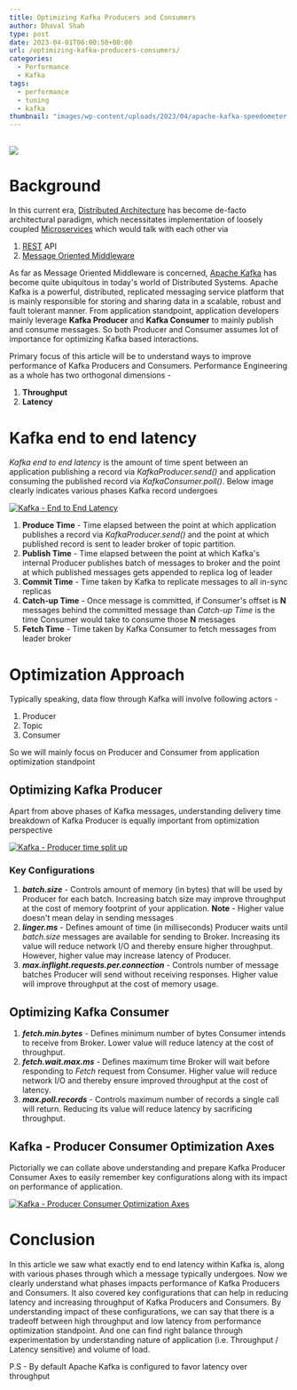 ```yaml
---
title: Optimizing Kafka Producers and Consumers
author: Dhaval Shah
type: post
date: 2023-04-01T06:00:50+00:00
url: /optimizing-kafka-producers-consumers/
categories:
  - Performance
  - Kafka
tags:
  - performance
  - tuning
  - kafka
thumbnail: "images/wp-content/uploads/2023/04/apache-kafka-speedometer.png"
---
```



[![](https://www.dhaval-shah.com/images/wp-content/uploads/2023/04/apache-kafka-speedometer.png)](https://www.dhaval-shah.com/images/wp-content/uploads/2023/04/apache-kafka-speedometer.png)
-----------------------------------------------------------------------------------------------------------------------------------------
# Background
In this current era, [Distributed Architecture](https://en.wikipedia.org/wiki/Distributed_computing) has become de-facto architectural paradigm, which necessitates implementation of loosely coupled [Microservices](https://en.wikipedia.org/wiki/Microservices) which would talk with each other via 
1. [REST](https://en.wikipedia.org/wiki/Representational_state_transfer) API
2. [Message Oriented Middleware](https://en.wikipedia.org/wiki/Message-oriented_middleware)

As far as Message Oriented Middleware is concerned, [Apache Kafka](https://kafka.apache.org/) has become quite ubiquitous in today's world of Distributed Systems. Apache Kafka is a powerful, distributed, replicated messaging service platform that is mainly responsible for storing and sharing data in a scalable, robust and fault tolerant manner. From application standpoint, application developers mainly leverage **Kafka Producer** and **Kafka Consumer** to mainly publish and consume messages. So both Producer and Consumer assumes lot of importance for optimizing Kafka based interactions.

Primary focus of this article will be to understand ways to improve performance of Kafka Producers and Consumers. Performance Engineering as a whole has two orthogonal dimensions -
1. **Throughput**
2. **Latency**
# Kafka end to end latency
_Kafka end to end latency_ is the amount of time spent between an application publishing a record via _KafkaProducer.send()_ and application consuming the published record via _KafkaConsumer.poll()_. Below image clearly indicates various phases Kafka record undergoes

[![Kafka - End to End Latency](https://www.dhaval-shah.com/images/wp-content/uploads/2023/04/kafka-end-to-end-latency.png)](https://www.dhaval-shah.com/images/wp-content/uploads/2023/04/kafka-end-to-end-latency.png)

1. **Produce Time** - Time elapsed between the point at which application publishes a record via _KafkaProducer.send()_ and the point at which published record is sent to leader broker of topic partition.
2. **Publish Time** - Time elapsed between the point at which Kafka's internal Producer publishes batch of messages to broker and the point at which published messages gets appended to replica log of leader
3. **Commit Time** - Time taken by Kafka to replicate messages to all in-sync replicas
4. **Catch-up Time** - Once message is committed, if Consumer's offset is __N__ messages behind the committed message than _Catch-up Time_ is the time Consumer would take to consume those __N__ messages
5. **Fetch Time** - Time taken by Kafka Consumer to fetch messages from leader broker

# Optimization Approach
Typically speaking, data flow through Kafka will involve following actors -
1. Producer
2. Topic
3. Consumer

So we will mainly focus on Producer and Consumer from application optimization standpoint

## Optimizing Kafka Producer
Apart from above phases of Kafka messages, understanding delivery time breakdown of Kafka Producer is equally important from optimization perspective

[![Kafka - Producer time split up ](https://www.dhaval-shah.com/images/wp-content/uploads/2023/04/kafka-producer-write-time-splitup.png)](https://www.dhaval-shah.com/images/wp-content/uploads/2023/04/kafka-producer-write-time-splitup.png)

### Key Configurations
1. _**batch.size**_ - Controls amount of memory (in bytes) that will be used by Producer for each batch. Increasing batch size may improve throughput at the cost of memory footprint of your application.
**Note** - Higher value doesn't mean delay in sending messages
2. _**linger.ms**_ - Defines amount of time (in milliseconds) Producer waits until _batch.size_ messages are available for sending to Broker. Increasing its value will reduce network I/O and thereby ensure higher throughput. However, higher value may increase latency of Producer.
3. _**max.inflight.requests.per.connection**_ - Controls number of message batches Producer will send without receiving responses. Higher value will improve throughput at the cost of memory usage.


## Optimizing Kafka Consumer

1. _**fetch.min.bytes**_ - Defines minimum number of bytes Consumer intends to receive from Broker. Lower value will reduce latency at the cost of throughput.
2. _**fetch.wait.max.ms**_ - Defines maximum time Broker will wait before responding to _Fetch_ request from Consumer. Higher value will reduce network I/O and thereby ensure improved throughput at the cost of latency.
3. _**max.poll.records**_ - Controls maximum number of records a single call will return. Reducing its value will reduce latency by sacrificing throughput.

## Kafka - Producer Consumer Optimization Axes
Pictorially we can collate above understanding and prepare Kafka Producer Consumer Axes to easily remember key configurations along with its impact on performance of application.

[![Kafka - Producer Consumer Optimization Axes ](https://www.dhaval-shah.com/images/wp-content/uploads/2023/04/kafka-producer-consumer-performance-axes.png)](https://www.dhaval-shah.com/images/wp-content/uploads/2023/04/kafka-producer-consumer-performance-axes.png)

# Conclusion
In this article we saw what exactly end to end latency within Kafka is, along with various phases through which a message typically undergoes. Now we clearly understand what phases impacts performance of Kafka Producers and Consumers. It also covered key configurations that can help in reducing latency and increasing throughput of Kafka Producers and Consumers. By understanding impact of these configurations, we can say that there is a tradeoff between high throughput and low latency from performance optimization standpoint. And one can find right balance through experimentation by understanding nature of application (i.e. Throughput / Latency sensitive) and volume of load.

P.S - By default Apache Kafka is configured to favor latency over throughput
